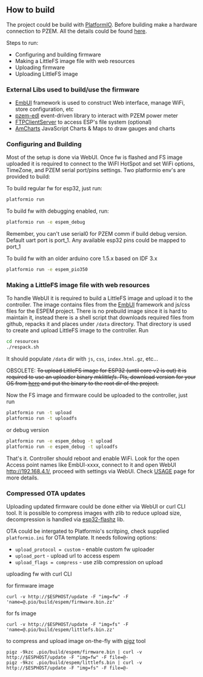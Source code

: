 ## How to build

The project could be build with [PlatformIO](https://platformio.org/). Before building make a hardware connection to PZEM. All the details could be found [here](https://github.com/olehs/PZEM004T/wiki).

Steps to run:
 - Configuring and building firmware
 - Making a LittleFS image file with web resources
 - Uploading firmware
 - Uploading LittleFS image
 
### External Libs used to build/use the firmware
- [EmbUI](https://github.com/vortigont/EmbUI) framework is used to construct Web interface, manage WiFi, store configuration, etc
- [pzem-edl](https://github.com/vortigont/pzem-edl) event-driven library to interact with PZEM power meter
- [FTPClientServer](https://github.com/charno/FTPClientServer) to access ESP's file system (optional)
- [AmCharts](https://www.amcharts.com/) JavaScript Charts & Maps to draw gauges and charts


### Configuring and Building
Most of the setup is done via WebUI. Once fw is flashed and FS image uploaded it is required to connect to the WiFI HotSpot and set WiFi options, TimeZone, and PZEM serial port/pins settings.
Two platformio env's are provided to build:

To build regular fw for esp32, just run:
```sh
platformio run
```
To build fw with debugging enabled, run:
```sh
platformio run -e espem_debug
```
Remember, you can't use serial0 for PZEM comm if build debug version. Default uart port is port_1. Any available esp32 pins could be mapped to port_1

To build fw with an older arduino core 1.5.x based on IDF 3.x
```sh
platformio run -e espem_pio350
```

### Making a LittleFS image file with web resources
To handle WebUI it is required to build a LittleFS image and upload it to the controller. The image contains files from the [EmbUI](https://github.com/vortigont/EmbUI) framework and js/css files for the ESPEM project. There is no prebuild image since it is hard to maintain it, instead there is a shell script that downloads required files from github, repacks it and places under `/data` directory. That directory is used to create and upload LittleFS image to the controller. Run
```sh
cd resources
./respack.sh
```
It should populate `/data` dir with `js`, `css`, `index.html.gz`, etc...


OBSOLETE: <del>To upload LitlleFS image for ESP32 (until core v2 is out) it is required to use an uploader binary *mklittlefs*. Pls, download version for your OS from [here](https://github.com/earlephilhower/mklittlefs/releases) and put the binary to the root dir of the project.</del>

Now the FS image and firmware could be uploaded to the controller, just run
```sh
platformio run -t upload
platformio run -t uploadfs
```

or debug version
```sh
platformio run -e espem_debug -t upload
platformio run -e espem_debug -t uploadfs
```



That's it. Controller should reboot and enable WiFi. Look for the open Access point names like EmbUI-xxxx, connect to it and open WebUI http://192.168.4.1/, proceed with settings via WebUI. Check [USAGE](USAGE.md) page for more details.


### Compressed OTA updates
Uploading updated firmware could be done either via WebUI or curl CLI tool. It is possible to compress images with zlib to reduce upload size, decompression is handled via [esp32-flashz](https://github.com/vortigont/esp32-flashz) lib.

OTA could be intergated to Platformio's scritping, check supplied `platformio.ini` for OTA template. It needs following options:
 - `upload_protocol = custom` - enable custom fw uploader
 - `upload_port` - upload url to access espem
 - `upload_flags = compress` - use zlib compression on upload


uploading fw with curl CLI

for firmware image
```
curl -v http://$ESPHOST/update -F "img=fw" -F 'name=@.pio/build/espem/firmware.bin.zz'
```

for fs image
```
curl -v http://$ESPHOST/update -F "img=fs" -F 'name=@.pio/build/espem/littlefs.bin.zz'
```

to compress and upload image on-the-fly with [pigz](https://zlib.net/pigz/) tool
```
pigz -9kzc .pio/build/espem/firmware.bin | curl -v http://$ESPHOST/update -F "img=fw" -F file=@-
pigz -9kzc .pio/build/espem/littlefs.bin | curl -v http://$ESPHOST/update -F "img=fs" -F file=@-
